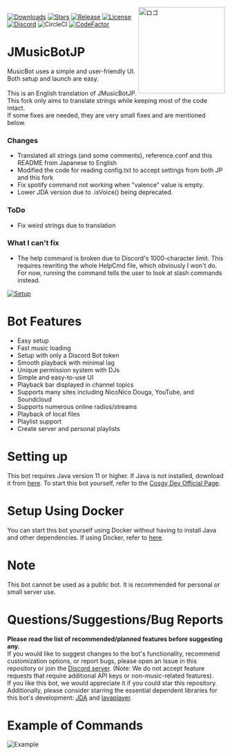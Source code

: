 <img align="right" src="https://i.imgur.com/zrE80HY.png" height="200" width="200" alt="ロゴ">

[![Downloads](https://img.shields.io/github/downloads/Cosgy-Dev/MusicBot-JP-java/total.svg)](https://github.com/Cosgy-Dev/MusicBot-JP-java/releases/latest)
[![Stars](https://img.shields.io/github/stars/Cosgy-Dev/MusicBot-JP-java.svg)](https://github.com/Cosgy-Dev/MusicBot-JP-java/stargazers)
[![Release](https://img.shields.io/github/release/Cosgy-Dev/MusicBot-JP-java.svg)](https://github.com/Cosgy-Dev/MusicBot-JP-java/releases/latest)
[![License](https://img.shields.io/github/license/Cosgy-Dev/MusicBot-JP-java.svg)](https://github.com/Cosgy-Dev/MusicBot-JP-java/blob/master/LICENSE)
[![Discord](https://discordapp.com/api/guilds/497317844191805450/widget.png)](https://discord.gg/RBpkHxf)
![CircleCI](https://img.shields.io/circleci/build/github/Cosgy-Dev/JMusicBot-JP/develop?token=c2ceb77e45cfce45bc8e15161f91d355c54f48b1)
[![CodeFactor](https://www.codefactor.io/repository/github/cosgy-dev/jmusicbot-jp/badge)](https://www.codefactor.io/repository/github/cosgy-dev/jmusicbot-jp)

# JMusicBotJP

MusicBot uses a simple and user-friendly UI. Both setup and launch are easy.
<br><br>This is an English translation of JMusicBotJP.
<br>This fork only aims to translate strings while keeping most of the code intact.
<br>If some fixes are needed, they are very small fixes and are mentioned below.
### Changes
* Translated all strings (and some comments), reference.conf and this README from Japanese to English
* Modified the code for reading config.txt to accept settings from both JP and this fork
* Fix spotify command not working when "valence" value is empty.
* Lower JDA version due to .isVoice() being deprecated.
### ToDo
* Fix weird strings due to translation
### What I can't fix
* The help command is broken due to Discord's 1000-character limit. This requires rewriting the whole HelpCmd file,
which obviously I won't do. For now, running the command tells the user to look at slash commands instead.

[![Setup](http://i.imgur.com/VvXYp5j.png)](https://www.cosgy.dev/2019/09/06/jmusicbot-setup/)

# Bot Features

* Easy setup
* Fast music loading
* Setup with only a Discord Bot token
* Smooth playback with minimal lag
* Unique permission system with DJs
* Simple and easy-to-use UI
* Playback bar displayed in channel topics
* Supports many sites including NicoNico Douga, YouTube, and Soundcloud
* Supports numerous online radios/streams
* Playback of local files
* Playlist support
* Create server and personal playlists

# Setting up

This bot requires Java version 11 or higher.
If Java is not installed, download it from [here](https://www.oracle.com/jp/java/technologies/downloads/).
To start this bot yourself, refer to the [Cosgy Dev Official Page](https://www.cosgy.dev/2019/09/06/jmusicbot-setup/).

# Setup Using Docker

You can start this bot yourself using Docker without having to install Java and other dependencies.
If using Docker, refer to [here](https://hub.docker.com/r/cyberrex/jmusicbot-jp).

# Note

This bot cannot be used as a public bot.
It is recommended for personal or small server use.

# Questions/Suggestions/Bug Reports

**Please read the list of recommended/planned features before suggesting any.**<br>
If you would like to suggest changes to the bot's functionality, recommend customization options, or report bugs, please open an Issue in this repository or join the [Discord server](https://discord.gg/RBpkHxf).
(Note: We do not accept feature requests that require additional API keys or non-music-related features).
<br>If you like this bot, we would appreciate it if you could star this repository.
Additionally, please consider starring the essential dependent libraries for this bot's development: [JDA](https://github.com/DV8FromTheWorld/JDA) and [lavaplayer](https://github.com/lavalink-devs/lavaplayer).

# Example of Commands

![Example](https://i.imgur.com/tevrtKt.png)
